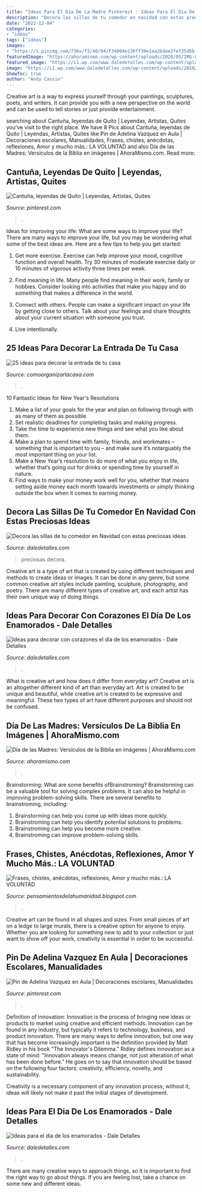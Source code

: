 ```yaml
---
title: "Ideas Para El Día De La Madre Pinterest : Ideas Para El Dia De Los Enamorados"
description: "Decora las sillas de tu comedor en navidad con estas preciosas ideas"
date: "2022-12-04"
categories:
- "ideas"
tags: ["ideas"]
images:
- "https://i.pinimg.com/736x/f3/40/04/f34004e138ff39e1aa2bdee2fef35d6b.jpg"
featuredImage: "https://ahoramismo.com/wp-content/uploads/2020/05/IMG-8173.jpg"
featured_image: "https://i1.wp.com/www.daledetalles.com/wp-content/uploads/2018/01/decoracion-con-corazones.jpg?resize=500%2C749"
image: "https://i1.wp.com/www.daledetalles.com/wp-content/uploads/2018/01/decoracion-con-corazones.jpg?resize=500%2C749"
ShowToc: true
author: "Andy Cassin"
---
```



Creative art is a way to express yourself through your paintings, sculptures, poets, and writers. It can provide you with a new perspective on the world and can be used to tell stories or just provide entertainment.

	

		
searching about Cantuña, leyendas de Quito | Leyendas, Artistas, Quites you've visit to the right place. We have 8 Pics about Cantuña, leyendas de Quito | Leyendas, Artistas, Quites like Pin de Adelina Vazquez en Aula | Decoraciones escolares, Manualidades, Frases, chistes, anécdotas, reflexiones, Amor y mucho más.: LA VOLUNTAD and also Día de las Madres: Versículos de la Biblia en imágenes | AhoraMismo.com. Read more:
		
    
## Cantuña, Leyendas De Quito | Leyendas, Artistas, Quites

<img loading=lazy src="https://i.pinimg.com/736x/f3/40/04/f34004e138ff39e1aa2bdee2fef35d6b.jpg" onerror="this.onerror=null;this.src='https://tse1.mm.bing.net/th?id=OIP.H1Z2o4q1WaPir50xc9QV1QHaHa&amp;pid=15.1';" alt="Cantuña, leyendas de Quito | Leyendas, Artistas, Quites">

_Source: pinterest.com_

>. 

	

Ideas for improving your life: What are some ways to improve your life?
There are many ways to improve your life, but you may be wondering what some of the best ideas are. Here are a few tips to help you get started:
1. Get more exercise. Exercise can help improve your mood, cognitive function and overall health. Try 30 minutes of moderate exercise daily or 10 minutes of vigorous activity three times per week.

2. Find meaning in life. Many people find meaning in their work, family or hobbies. Consider looking into activities that make you happy and do something that makes a difference in the world.

3. Connect with others. People can make a significant impact on your life by getting close to others. Talk about your feelings and share thoughts about your current situation with someone you trust.

4. Live intentionally.

    
## 25 Ideas Para Decorar La Entrada De Tu Casa

<img loading=lazy src="https://comoorganizarlacasa.com/wp-content/uploads/2017/07/25-ideas-decorar-la-entrada-casa-11.jpg" onerror="this.onerror=null;this.src='https://tse2.mm.bing.net/th?id=OIP.IA8SvztQ6MkNsDlksX6brAHaLH&amp;pid=15.1';" alt="25 ideas para decorar la entrada de tu casa">

_Source: comoorganizarlacasa.com_

>. 

	

10 Fantastic Ideas for New Year's Resolutions
1. Make a list of your goals for the year and plan on following through with as many of them as possible. 
2. Set realistic deadlines for completing tasks and making progress. 
3. Take the time to experience new things and see what you like about them. 
4. Make a plan to spend time with family, friends, and workmates – something that is important to you – and make sure it’s notarguably the most important thing on your list. 
5. Make a New Year’s resolution to do more of what you enjoy in life, whether that’s going out for drinks or spending time by yourself in nature. 
6. Find ways to make your money work well for you, whether that means setting aside money each month towards investments or simply thinking outside the box when it comes to earning money.

    
## Decora Las Sillas De Tu Comedor En Navidad Con Estas Preciosas Ideas

<img loading=lazy src="https://i0.wp.com/www.daledetalles.com/wp-content/uploads/2016/09/sillas-decoradas-para-navidad8.jpg" onerror="this.onerror=null;this.src='https://tse1.mm.bing.net/th?id=OIP.HvLK6qjmhyWRo4kNircRlAHaJ3&amp;pid=15.1';" alt="Decora las sillas de tu comedor en Navidad con estas preciosas ideas">

_Source: daledetalles.com_

>preciosas decora. 

	

Creative art is a type of art that is created by using different techniques and methods to create ideas or images. It can be done in any genre, but some common creative art styles include painting, sculpture, photography, and poetry. There are many different types of creative art, and each artist has their own unique way of doing things.

    
## Ideas Para Decorar Con Corazones El Día De Los Enamorados - Dale Detalles

<img loading=lazy src="https://i1.wp.com/www.daledetalles.com/wp-content/uploads/2018/01/decoracion-con-corazones.jpg?resize=500%2C749" onerror="this.onerror=null;this.src='https://tse2.mm.bing.net/th?id=OIP.0dd1SyxP9yv9-3Lje0TEPAHaLG&amp;pid=15.1';" alt="Ideas para decorar con corazones el día de los enamorados - Dale Detalles">

_Source: daledetalles.com_

>. 

	

What is creative art and how does it differ from everyday art?
Creative art is an altogether different kind of art than everyday art. Art is created to be unique and beautiful, while creative art is created to be expressive and meaningful. These two types of art have different purposes and should not be confused.

    
## Día De Las Madres: Versículos De La Biblia En Imágenes | AhoraMismo.com

<img loading=lazy src="https://ahoramismo.com/wp-content/uploads/2020/05/IMG-8173.jpg" onerror="this.onerror=null;this.src='https://tse4.mm.bing.net/th?id=OIP.qvRBeFQllMZ8D6x_EjCgDwHaNL&amp;pid=15.1';" alt="Día de las Madres: Versículos de la Biblia en imágenes | AhoraMismo.com">

_Source: ahoramismo.com_

>. 

	

Brainstorming: What are some benefits ofBrainstroming?
Brainstorming can be a valuable tool for solving complex problems. It can also be helpful in improving problem-solving skills. There are several benefits to brainstroming, including: 
1) Brainstorming can help you come up with ideas more quickly. 
2) Brainstroming can help you identify potential solutions to problems. 
3) Brainstroming can help you become more creative. 
4) Brainstroming can improve problem-solving skills.

    
## Frases, Chistes, Anécdotas, Reflexiones, Amor Y Mucho Más.: LA VOLUNTAD

<img loading=lazy src="http://1.bp.blogspot.com/-hD48m_TQyMU/UkeqCFOiw0I/AAAAAAAACH4/PrkGpdk6NLk/w1200-h630-p-k-no-nu/Motivacion+fuerza+de+voluntad.jpg" onerror="this.onerror=null;this.src='https://tse4.mm.bing.net/th?id=OIP.QtcHeBCH2s8ZqNGJkBfLTwHaD5&amp;pid=15.1';" alt="Frases, chistes, anécdotas, reflexiones, Amor y mucho más.: LA VOLUNTAD">

_Source: pensamientosdelahumanidad.blogspot.com_

>. 

	

Creative art can be found in all shapes and sizes. From small pieces of art on a ledge to large murals, there is a creative option for anyone to enjoy. Whether you are looking for something new to add to your collection or just want to show off your work, creativity is essential in order to be successful.

    
## Pin De Adelina Vazquez En Aula | Decoraciones Escolares, Manualidades

<img loading=lazy src="https://i.pinimg.com/736x/2e/fc/1e/2efc1eba54596c802aac669acca0c066.jpg" onerror="this.onerror=null;this.src='https://tse2.mm.bing.net/th?id=OIP.nEpStSQnu9U_iP7AsEqXhgHaJ4&amp;pid=15.1';" alt="Pin de Adelina Vazquez en Aula | Decoraciones escolares, Manualidades">

_Source: pinterest.com_

>. 

	

Definition of innovation:
Innovation is the process of bringing new ideas or products to market using creative and efficient methods. Innovation can be found in any industry, but typically it refers to technology, business, and product innovation.
There are many ways to define innovation, but one way that has become increasingly important is the definition provided by Matt Ridley in his book "The Innovator's Dilemma." Ridley defines innovation as a state of mind: "Innovation always means change, not just alteration of what has been done before." He goes on to say that innovation should be based on the following four factors: creativity, efficiency, novelty, and sustainability.

Creativity is a necessary component of any innovation process; without it, ideas will likely not make it past the initial stages of development.

    
## Ideas Para El Dia De Los Enamorados - Dale Detalles

<img loading=lazy src="https://i0.wp.com/www.daledetalles.com/wp-content/uploads/2016/02/valentin15.jpg?resize=564%2C867" onerror="this.onerror=null;this.src='https://tse4.mm.bing.net/th?id=OIP.vj06kWzhYNpCYbLd5jCt0wHaLY&amp;pid=15.1';" alt="Ideas para el dia de los enamorados - Dale Detalles">

_Source: daledetalles.com_

>. 

	

There are many creative ways to approach things, so it is important to find the right way to go about things. If you are feeling lost, take a chance on some new and different ideas.

